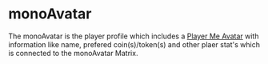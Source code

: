 # monoAvatar
The monoAvatar is the player profile which includes a <a href="https://pbs.twimg.com/media/FQ0ZFK0aUAAgIvb?format=jpg&name=small">Player Me Avatar</a> with information like name, prefered coin(s)/token(s) and other plaer stat's which is connected to the monoAvatar Matrix.

